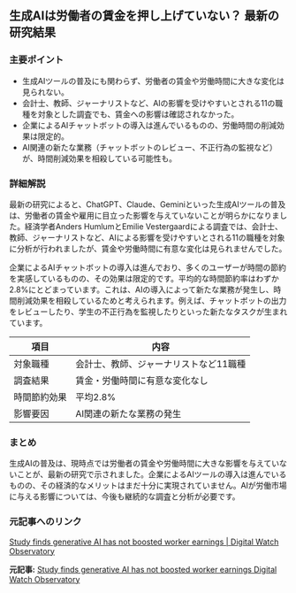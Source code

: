 ## 生成AIは労働者の賃金を押し上げていない？ 最新の研究結果

### 主要ポイント

* 生成AIツールの普及にも関わらず、労働者の賃金や労働時間に大きな変化は見られない。
* 会計士、教師、ジャーナリストなど、AIの影響を受けやすいとされる11の職種を対象とした調査でも、賃金への影響は確認されなかった。
* 企業によるAIチャットボットの導入は進んでいるものの、労働時間の削減効果は限定的。
* AI関連の新たな業務（チャットボットのレビュー、不正行為の監視など）が、時間削減効果を相殺している可能性も。

### 詳細解説

最新の研究によると、ChatGPT、Claude、Geminiといった生成AIツールの普及は、労働者の賃金や雇用に目立った影響を与えていないことが明らかになりました。経済学者Anders HumlumとEmilie Vestergaardによる調査では、会計士、教師、ジャーナリストなど、AIによる影響を受けやすいとされる11の職種を対象に分析が行われましたが、賃金や労働時間に有意な変化は見られませんでした。

企業によるAIチャットボットの導入は進んでおり、多くのユーザーが時間の節約を実感しているものの、その効果は限定的です。平均的な時間節約率はわずか2.8%にとどまっています。これは、AIの導入によって新たな業務が発生し、時間削減効果を相殺しているためと考えられます。例えば、チャットボットの出力をレビューしたり、学生の不正行為を監視したりといった新たなタスクが生まれています。

| 項目 | 内容 |
|---|---|
| 対象職種 | 会計士、教師、ジャーナリストなど11職種 |
| 調査結果 | 賃金・労働時間に有意な変化なし |
| 時間節約効果 | 平均2.8% |
| 影響要因 | AI関連の新たな業務の発生 |

### まとめ

生成AIの普及は、現時点では労働者の賃金や労働時間に大きな影響を与えていないことが、最新の研究で示されました。企業によるAIツールの導入は進んでいるものの、その経済的なメリットはまだ十分に実現されていません。AIが労働市場に与える影響については、今後も継続的な調査と分析が必要です。

### 元記事へのリンク

[Study finds generative AI has not boosted worker earnings | Digital Watch Observatory](https://dig.watch/trends/study-finds-generative-ai-has-not-boosted-worker-earnings)


**元記事:** [Study finds generative AI has not boosted worker earnings Digital Watch Observatory](https://dig.watch/updates/study-finds-generative-ai-has-not-boosted-worker-earnings)